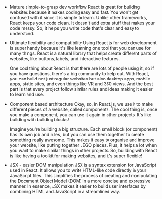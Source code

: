 * Mature simple-to-grasp dev workflow
	React is great for building websites because it makes coding easy and fast. You won't get confused with it since it is simple to learn. Unlike other frameworks, React keeps your code clean. It doesn't add extra stuff that makes your code messy. So, it helps you write code that's clear and easy to understand.

* Ultimate flexibility and compatibility
	Using React.js for web development is super handy because it's like learning one tool that you can use for many things. React is a natural library that helps create different parts of websites, like buttons, labels, and interactive features.

	One cool thing about React is that there are lots of people using it, so if you have questions, there's a big community to help out. With React, you can build not just regular websites but also desktop apps, mobile apps, static sites, and even things like VR and 360 views. And the best part is that every project follow similar rules and ideas making it easier to learn and use.

* Component based architecture
	Okay, so, in React.js, we use it to make different pieces of a website, called components. The cool thing is, once you make a component, you can use it again in other projects. It's like building with building blocks!

	Imagine you're building a big structure. Each small block (or component) has its own job and rules, but you can use them together to create something really awesome. This makes it easy to organise and improve your website, like putting together LEGO pieces. Plus, it helps a lot when you want to make similar things in other projects. So, building with React is like having a toolkit for making websites, and it's super flexible!

* JSX - easier DOM manipulation
	JSX is a syntax extension for JavaScript used in React. It allows you to write HTML-like code directly in your JavaScript files. This simplifies the process of creating and manipulating the Document Object Model (DOM) in a more concise and expressive manner. In essence, JSX makes it easier to build user interfaces by combining HTML and JavaScript in a streamlined way.